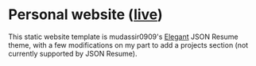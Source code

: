 # Personal website ([live](www.liannsun.com))

This static website template is mudassir0909's [Elegant](https://github.com/mudassir0909/jsonresume-theme-elegant) JSON Resume theme, with a few modifications on my part to add a projects section (not currently supported by JSON Resume).
